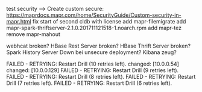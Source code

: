 
test security
--> Create custom secure: https://maprdocs.mapr.com/home/SecurityGuide/Custom-security-in-mapr.html
fix start of second cldb with license
add mapr-filemigrate
add mapr-spark-thriftserver-2.1.0.201711121518-1.noarch.rpm
add mapr-tez
remove mapr-mahout

webhcat broken?
HBase Rest Server broken?
HBase Thrift Server	broken?
Spark History Server Down bei unsecure deployment?
Kibana zeug?

FAILED - RETRYING: Restart Drill (10 retries left).
changed: [10.0.0.54]
changed: [10.0.0.129]
FAILED - RETRYING: Restart Drill (9 retries left).
FAILED - RETRYING: Restart Drill (8 retries left).
FAILED - RETRYING: Restart Drill (7 retries left).
FAILED - RETRYING: Restart Drill (6 retries left).

